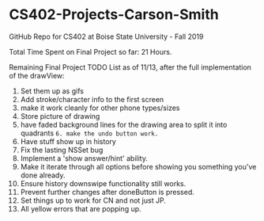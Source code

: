 # CS402-Projects-Carson-Smith
GitHub Repo for CS402 at Boise State University - Fall 2019

Total Time Spent on Final Project so far:
21 Hours.

Remaining Final Project TODO List as of 11/13, after the full implementation of the drawView:

1. Set them up as gifs
2. Add stroke/character info to the first screen
3. make it work cleanly for other phone types/sizes
4. Store picture of drawing
5. have faded background lines for the drawing area to split it into quadrants
``6. make the undo button work.``
7. Have stuff show up in history
8. Fix the lasting NSSet bug
9. Implement a 'show answer/hint' ability.
10. Make it iterate through all options before showing you something you've done already.
11. Ensure history downswipe functionality still works.
12. Prevent further changes after doneButton is pressed.
13. Set things up to work for CN and not just JP.
14. All yellow errors that are popping up.

